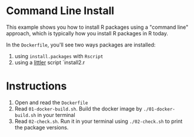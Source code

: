 # Command Line Install

This example shows you how to install R packages using a "command line" approach, which is typically how you install R packages in R today.

In the `Dockerfile`, you'll see two ways packages are installed:

1. using `install.packages` with `Rscript`
2. using a [littler](https://github.com/eddelbuettel/littler) script `install2.r

# Instructions

1. Open and read the `Dockerfile`
2. Read `01-docker-build.sh`. Build the docker image by `./01-docker-build.sh` in your terminal
3. Read `02-check.sh`. Run it in your terminal using `./02-check.sh` to print the package versions.